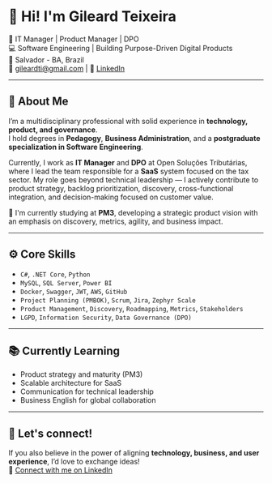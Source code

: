 # 👋 Hi! I'm Gileard Teixeira

🎯 IT Manager | Product Manager | DPO  
💻 Software Engineering | Building Purpose-Driven Digital Products  
📍 Salvador - BA, Brazil  
📧 gileardti@gmail.com | 🔗 [LinkedIn](https://www.linkedin.com/in/gileard-teixeira)

---

## 🧭 About Me

I’m a multidisciplinary professional with solid experience in **technology, product, and governance**.  
I hold degrees in **Pedagogy**, **Business Administration**, and a **postgraduate specialization in Software Engineering**.

Currently, I work as **IT Manager** and **DPO** at Open Soluções Tributárias, where I lead the team responsible for a **SaaS** system focused on the tax sector. My role goes beyond technical leadership — I actively contribute to product strategy, backlog prioritization, discovery, cross-functional integration, and decision-making focused on customer value.

📌 I'm currently studying at **PM3**, developing a strategic product vision with an emphasis on discovery, metrics, agility, and business impact.

---

## ⚙️ Core Skills

- `C#`, `.NET Core`, `Python`
- `MySQL`, `SQL Server`, `Power BI`
- `Docker`, `Swagger`, `JWT`, `AWS`, `GitHub`
- `Project Planning (PMBOK)`, `Scrum`, `Jira`, `Zephyr Scale`
- `Product Management`, `Discovery`, `Roadmapping`, `Metrics`, `Stakeholders`
- `LGPD`, `Information Security`, `Data Governance (DPO)`

---

## 📚 Currently Learning

- Product strategy and maturity (PM3)
- Scalable architecture for SaaS
- Communication for technical leadership
- Business English for global collaboration

---

## 🤝 Let's connect!

If you also believe in the power of aligning **technology, business, and user experience**, I’d love to exchange ideas!  
📩 [Connect with me on LinkedIn](https://www.linkedin.com/in/gileard-teixeira)

